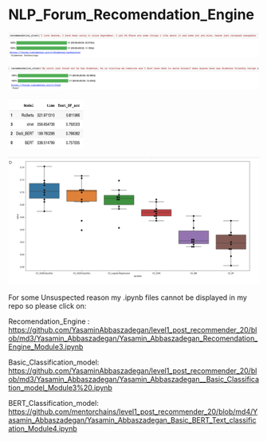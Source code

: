 # NLP_Forum_Recomendation_Engine


<p align="center"><img src="BERT_Recommend.png"></p>

<p align="center"><img src="BERT_Recommend2.png"></p>

<p align="side"><img src="Eval_BERT.png" width="150" height="100"></p>



<p align="center"><img src="CV_Basic_Classification.png"></p>





For some Unsuspected reason my .ipynb files cannot be displayed in my repo so please click on:

Recomendation_Engine :  https://github.com/YasaminAbbaszadegan/level1_post_recommender_20/blob/md3/Yasamin_Abbaszadegan/Yasamin_Abbaszadegan_Recomendation_Engine_Module3.ipynb

Basic_Classification_model: https://github.com/YasaminAbbaszadegan/level1_post_recommender_20/blob/md3/Yasamin_Abbaszadegan/Yasamin_Abbaszadegan__Basic_Classification_model_Module3%20.ipynb

BERT_Classification_model:
https://github.com/mentorchains/level1_post_recommender_20/blob/md4/Yasamin_Abbaszadegan/Yasamin_Abbaszadegan_Basic_BERT_Text_classification_Module4.ipynb
